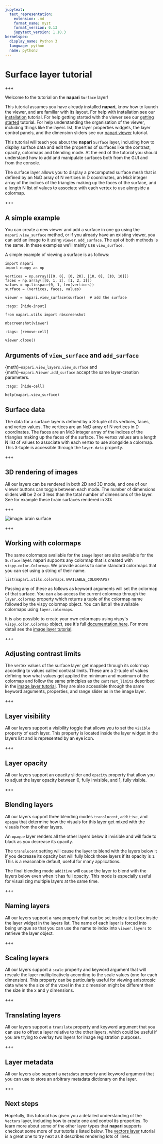 ```yaml
---
jupytext:
  text_representation:
    extension: .md
    format_name: myst
    format_version: 0.13
    jupytext_version: 1.10.3
kernelspec:
  display_name: Python 3
  language: python
  name: python3
---
```


# Surface layer tutorial

+++

Welcome to the tutorial on the **napari** `Surface` layer!

This tutorial assumes you have already installed **napari**, know how to launch
the viewer, and are familiar with its layout. For help with installation see our
[installation](./installation) tutorial. For help getting started with the
viewer see our [getting started](./getting_started) tutorial. For help
understanding the organisation of the viewer, including things like the layers
list, the layer properties widgets, the layer control panels, and the dimension
sliders see our [napari viewer](./viewer) tutorial.

This tutorial will teach you about the **napari** `Surface` layer, including how
to display surface data and edit the properties of surfaces like the contrast,
opacity, colormaps and blending mode. At the end of the tutorial you should
understand how to add and manipulate surfaces both from the GUI and from the
console.

The surface layer allows you to display a precomputed surface mesh that is
defined by an NxD array of N vertices in D coordinates, an Mx3 integer array of
the indices of the triangles making up the faces of the surface, and a length N
list of values to associate with each vertex to use alongside a colormap.

+++

## A simple example

You can create a new viewer and add a surface in one go using the
`napari.view_surface` method, or if you already have an existing viewer, you can
add an image to it using `viewer.add_surface`. The api of both methods is the
same. In these examples we'll mainly use `view_surface`.

A simple example of viewing a surface is as follows:

```{code-cell} python
import napari
import numpy as np

vertices = np.array([[0, 0], [0, 20], [10, 0], [10, 10]])
faces = np.array([[0, 1, 2], [1, 2, 3]])
values = np.linspace(0, 1, len(vertices))
surface = (vertices, faces, values)

viewer = napari.view_surface(surface)  # add the surface
```

```{code-cell} python
:tags: [hide-input]

from napari.utils import nbscreenshot

nbscreenshot(viewer)
```

```{code-cell} python
:tags: [remove-cell]

viewer.close()
```

## Arguments of `view_surface` and `add_surface`

{meth}`~napari.view_layers.view_surface` and {meth}`~napari.Viewer.add_surface`
accept the same layer-creation parameters.

```{code-cell} python
:tags: [hide-cell]

help(napari.view_surface)
```

## Surface data

The data for a surface layer is defined by a 3-tuple of its vertices, faces, and
vertex values. The vertices are an NxD array of N vertices in D coordinates. The
faces are an Mx3 integer array of the indices of the triangles making up the
faces of the surface. The vertex values are a length N list of values to
associate with each vertex to use alongside a colormap. This 3-tuple is
accessible through the `layer.data` property.

+++

## 3D rendering of images

All our layers can be rendered in both 2D and 3D mode, and one of our viewer
buttons can toggle between each mode. The number of dimensions sliders will be 2
or 3 less than the total number of dimensions of the layer. See for example
these brain surfaces rendered in 3D:

+++

![image: brain surface](../assets/tutorials/brain_surface.gif)

+++

## Working with colormaps

The same colormaps available for the `Image` layer are also available for the
`Surface` layer. napari supports any colormap that is created with
`vispy.color.Colormap`. We provide access to some standard colormaps that you
can set using a string of their name.

```{code-cell} python
list(napari.utils.colormaps.AVAILABLE_COLORMAPS)
```


Passing any of these as follows as keyword arguments will set the colormap of
that surface. You can also access the current colormap through the
`layer.colormap` property which returns a tuple of the colormap name followed by
the vispy colormap object. You can list all the available colormaps using
`layer.colormaps`.

It is also possible to create your own colormaps using vispy's
`vispy.color.Colormap` object, see it's full [documentation
here](https://vispy.org/api/vispy.color.colormap.html#vispy.color.colormap.Colormap). For more detail see the
[image layer tutorial](./image).

+++

## Adjusting contrast limits

The vertex values of the surface layer get mapped through its colormap according
to values called contrast limits. These are a 2-tuple of values defining how
what values get applied the minimum and maximum of the colormap and follow the
same principles as the `contrast_limits` described in the [image layer
tutorial](./image). They are also accessible through the same keyword arguments,
properties, and range slider as in the image layer.

+++

## Layer visibility

All our layers support a visibility toggle that allows you to set the `visible`
property of each layer. This property is located inside the layer widget in the
layers list and is represented by an eye icon.

+++

## Layer opacity

All our layers support an opacity slider and `opacity` property that allow you
to adjust the layer opacity between 0, fully invisible, and 1, fully visible.

+++

## Blending layers

All our layers support three blending modes `translucent`, `additive`, and
`opaque` that determine how the visuals for this layer get mixed with the
visuals from the other layers.

An `opaque` layer renders all the other layers below it invisible and will fade
to black as you decrease its opacity.

The `translucent` setting will cause the layer to blend with the layers below it
if you decrease its opacity but will fully block those layers if its opacity is
`1`. This is a reasonable default, useful for many applications.

The final blending mode `additive` will cause the layer to blend with the layers
below even when it has full opacity. This mode is especially useful for
visualizing multiple layers at the same time.

+++

## Naming layers

All our layers support a `name` property that can be set inside a text box
inside the layer widget in the layers list. The name of each layer is forced
into being unique so that you can use the name to index into `viewer.layers` to
retrieve the layer object.

+++

## Scaling layers

All our layers support a `scale` property and keyword argument that will rescale
the layer multiplicatively according to the scale values (one for each
dimension). This property can be particularly useful for viewing anisotropic
data where the size of the voxel in the z dimension might be different then the
size in the x and y dimensions.

+++

## Translating layers

All our layers support a `translate` property and keyword argument that you can
use to offset a layer relative to the other layers, which could be useful if you
are trying to overlay two layers for image registration purposes.

+++

## Layer metadata

All our layers also support a `metadata` property and keyword argument that you
can use to store an arbitrary metadata dictionary on the layer.

+++

## Next steps

Hopefully, this tutorial has given you a detailed understanding of the `Vectors`
layer, including how to create one and control its properties. To learn more
about some of the other layer types that **napari** supports checkout some more
of our tutorials listed below. The [vectors layer](./vectors) tutorial is a
great one to try next as it describes rendering lots of lines.
